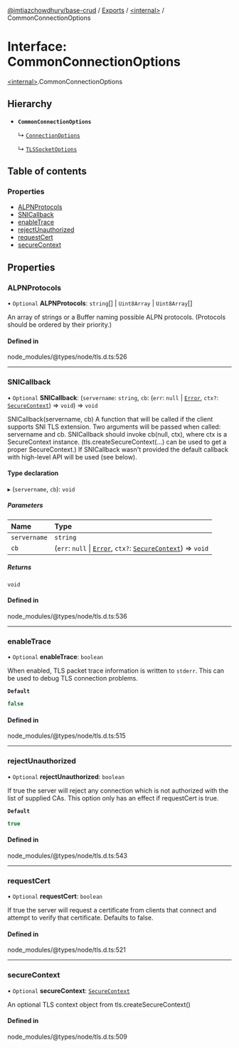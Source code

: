 [@imtiazchowdhury/base-crud](../README.md) / [Exports](../modules.md) / [\<internal\>](../modules/internal_.md) / CommonConnectionOptions

# Interface: CommonConnectionOptions

[\<internal\>](../modules/internal_.md).CommonConnectionOptions

## Hierarchy

- **`CommonConnectionOptions`**

  ↳ [`ConnectionOptions`](internal_.ConnectionOptions.md)

  ↳ [`TLSSocketOptions`](internal_.TLSSocketOptions.md)

## Table of contents

### Properties

- [ALPNProtocols](internal_.CommonConnectionOptions.md#alpnprotocols)
- [SNICallback](internal_.CommonConnectionOptions.md#snicallback)
- [enableTrace](internal_.CommonConnectionOptions.md#enabletrace)
- [rejectUnauthorized](internal_.CommonConnectionOptions.md#rejectunauthorized)
- [requestCert](internal_.CommonConnectionOptions.md#requestcert)
- [secureContext](internal_.CommonConnectionOptions.md#securecontext)

## Properties

### ALPNProtocols

• `Optional` **ALPNProtocols**: `string`[] \| `Uint8Array` \| `Uint8Array`[]

An array of strings or a Buffer naming possible ALPN protocols.
(Protocols should be ordered by their priority.)

#### Defined in

node_modules/@types/node/tls.d.ts:526

___

### SNICallback

• `Optional` **SNICallback**: (`servername`: `string`, `cb`: (`err`: ``null`` \| [`Error`](internal_.Error.md), `ctx?`: [`SecureContext`](internal_.SecureContext.md)) => `void`) => `void`

SNICallback(servername, cb) <Function> A function that will be
called if the client supports SNI TLS extension. Two arguments
will be passed when called: servername and cb. SNICallback should
invoke cb(null, ctx), where ctx is a SecureContext instance.
(tls.createSecureContext(...) can be used to get a proper
SecureContext.) If SNICallback wasn't provided the default callback
with high-level API will be used (see below).

#### Type declaration

▸ (`servername`, `cb`): `void`

##### Parameters

| Name | Type |
| :------ | :------ |
| `servername` | `string` |
| `cb` | (`err`: ``null`` \| [`Error`](internal_.Error.md), `ctx?`: [`SecureContext`](internal_.SecureContext.md)) => `void` |

##### Returns

`void`

#### Defined in

node_modules/@types/node/tls.d.ts:536

___

### enableTrace

• `Optional` **enableTrace**: `boolean`

When enabled, TLS packet trace information is written to `stderr`. This can be
used to debug TLS connection problems.

**`Default`**

```ts
false
```

#### Defined in

node_modules/@types/node/tls.d.ts:515

___

### rejectUnauthorized

• `Optional` **rejectUnauthorized**: `boolean`

If true the server will reject any connection which is not
authorized with the list of supplied CAs. This option only has an
effect if requestCert is true.

**`Default`**

```ts
true
```

#### Defined in

node_modules/@types/node/tls.d.ts:543

___

### requestCert

• `Optional` **requestCert**: `boolean`

If true the server will request a certificate from clients that
connect and attempt to verify that certificate. Defaults to
false.

#### Defined in

node_modules/@types/node/tls.d.ts:521

___

### secureContext

• `Optional` **secureContext**: [`SecureContext`](internal_.SecureContext.md)

An optional TLS context object from tls.createSecureContext()

#### Defined in

node_modules/@types/node/tls.d.ts:509
